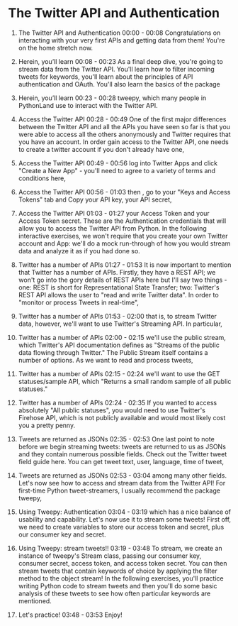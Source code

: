 # The Twitter API and Authentication

1. The Twitter API and Authentication
00:00 - 00:08
Congratulations on interacting with your very first APIs and getting data from them! You're on the home stretch now.

2. Herein, you’ll learn
00:08 - 00:23
As a final deep dive, you're going to stream data from the Twitter API. You'll learn how to filter incoming tweets for keywords, you'll learn about the principles of API authentication and OAuth. You'll also learn the basics of the package

3. Herein, you’ll learn
00:23 - 00:28
tweepy, which many people in PythonLand use to interact with the Twitter API.

4. Access the Twitter API
00:28 - 00:49
One of the first major differences between the Twitter API and all the APIs you have seen so far is that you were able to access all the others anonymously and Twitter requires that you have an account. In order gain access to the Twitter API, one needs to create a twitter account if you don't already have one,

5. Access the Twitter API
00:49 - 00:56
log into Twitter Apps and click "Create a New App" - you'll need to agree to a variety of terms and conditions here,

6. Access the Twitter API
00:56 - 01:03
then , go to your "Keys and Access Tokens" tab and Copy your API key, your API secret,

7. Access the Twitter API
01:03 - 01:27
your Access Token and your Access Token secret. These are the Authentication credentials that will allow you to access the Twitter API from Python. In the following interactive exercises, we won't require that you create your own Twitter account and App: we'll do a mock run-through of how you would stream data and analyze it as if you had done so.

8. Twitter has a number of APIs
01:27 - 01:53
It is now important to mention that Twitter has a number of APIs. Firstly, they have a REST API; we won't go into the gory details of REST APIs here but I'll say two things - one: REST is short for Representational State Transfer; two: Twitter's REST API allows the user to "read and write Twitter data". In order to "monitor or process Tweets in real-time",

9. Twitter has a number of APIs
01:53 - 02:00
that is, to stream Twitter data, however, we'll want to use Twitter's Streaming API. In particular,

10. Twitter has a number of APIs
02:00 - 02:15
we'll use the public stream, which Twitter's API documentation defines as "Streams of the public data flowing through Twitter." The Public Stream itself contains a number of options. As we want to read and process tweets,

11. Twitter has a number of APIs
02:15 - 02:24
we'll want to use the GET statuses/sample API, which "Returns a small random sample of all public statuses."

12. Twitter has a number of APIs
02:24 - 02:35
If you wanted to access absolutely "All public statuses", you would need to use Twitter's Firehose API, which is not publicly available and would most likely cost you a pretty penny.

13. Tweets are returned as JSONs
02:35 - 02:53
One last point to note before we begin streaming tweets: tweets are returned to us as JSONs and they contain numerous possible fields. Check out the Twitter tweet field guide here. You can get tweet text, user, language, time of tweet,

14. Tweets are returned as JSONs
02:53 - 03:04
among many other fields. Let's now see how to access and stream data from the Twitter API! For first-time Python tweet-streamers, I usually recommend the package tweepy,

15. Using Tweepy: Authentication
03:04 - 03:19
which has a nice balance of usability and capability. Let's now use it to stream some tweets! First off, we need to create variables to store our access token and secret, plus our consumer key and secret.

16. Using Tweepy: stream tweets!!
03:19 - 03:48
To stream, we create an instance of tweepy's Stream class, passing our consumer key, consumer secret, access token, and access token secret. You can then stream tweets that contain keywords of choice by applying the filter method to the object stream! In the following exercises, you'll practice writing Python code to stream tweets and then you'll do some basic analysis of these tweets to see how often particular keywords are mentioned.

17. Let's practice!
03:48 - 03:53
Enjoy!